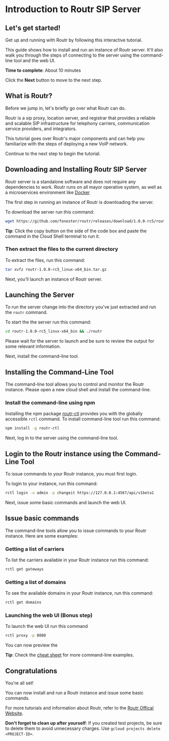 # Introduction to Routr SIP Server

## Let's get started!

Get up and running with Routr by following this interactive tutorial.

This guide shows how to install and run an instance of Routr server. It'll also walk you through the steps of connecting to the server using the command-line tool and the web UI.

**Time to complete**: About 10 minutes

Click the **Next** button to move to the next step.

## What is Routr?

Before we jump in, let's briefly go over what Routr can do.

Routr is a sip proxy, location server, and registrar that provides a reliable and scalable SIP infrastructure for telephony carriers, communication service providers, and integrators.

This tutorial goes over Routr's major components and can help you familiarize with the steps of deploying a new VoIP network.

Continue to the next step to begin the tutorial.

## Downloading and Installing Routr SIP Server

Routr server is a standalone software and does not require any dependencies to work. Routr runs on all mayor operative system, as well as a microservices environment like [Docker](https://www.docker.com/)

The first step in running an instance of Routr is downloading the server.

To download the server run this command:
```bash
wget https://github.com/fonoster/routr/releases/download/1.0.0-rc5/routr-1.0.0-rc5_linux-x64_bin.tar.gz
```

**Tip**: Click the copy button on the side of the code box and paste the command in the Cloud Shell terminal to run it.

### Then extract the files to the current directory

To extract the files, run this command:
```bash
tar xvfz routr-1.0.0-rc5_linux-x64_bin.tar.gz
```

Next, you'll launch an instance of Routr server.

## Launching the Server

To run the server change into the directory you've just extracted and run the `routr` command.

To start the the server run this command:
```bash
cd routr-1.0.0-rc5_linux-x64_bin && ./routr
```

<walkthrough-footnote>Please wait for the server to launch and be sure to review the output for some relevant information.</walkthrough-footnote>

Next, install the command-line tool.

## Installing the Command-Line Tool

The command-line tool allows you to control and monitor the Routr instance. Please open a new cloud shell and install the command-line.

<walkthrough-open-cloud-shell-button open-cloud-shell/>

### Install the command-line using npm

Installing the npm package [routr-ctl](https://www.npmjs.com/package/routr-ctl) provides you with the globally accessible `rctl` command. To install command-line tool run this command:
```bash
npm install -g routr-ctl
```

Next, log in to the server using the command-line tool.

## Login to the Routr instance using the Command-Line Tool

To issue commands to your Routr instance, you must first login.

To login to your instance, run this command:
```bash
rctl login -u admin -p changeit https://127.0.0.1:4567/api/v1beta1
```

Next, issue some basic commands and launch the web UI.

## Issue basic commands

The command-line tools allow you to issue commands to your Routr instance. Here are some examples:

### Getting a list of carriers

To list the carriers available in your Routr instance run this command:
```bash
rctl get gateways
```

### Getting a list of domains

To see the available domains in your Routr instance, run this command:
```bash
rctl get domains
```
### Launching the web UI (Bonus step)

To launch the web UI run this command
```bash
rctl proxy -p 8080
```

You can now preview the <walkthrough-spotlight-pointer spotlightId="devshell-web-preview-button" text="web UI"></walkthrough-spotlight-pointer>

**Tip**: Check the [cheat sheet](https://routr.io/docs/administration/cli/cheatsheet/) for more command-line examples.

## Congratulations

<walkthrough-conclusion-trophy></walkthrough-conclusion-trophy>

You're all set!

You can now install and run a Routr instance and issue some basic commands.

For more tutorials and information about Routr, refer to the [Routr Offical Website](https://routr.io/docs).

**Don't forget to clean up after yourself**: If you created test projects, be sure to delete them to avoid unnecessary charges. Use `gcloud projects delete <PROJECT-ID>`.
